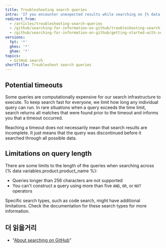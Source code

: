 ```yaml
---
title: Troubleshooting search queries
intro: 'If you encounter unexpected results while searching on {% data variables.product.product_name %}, you can troubleshoot by reviewing common problems and limitations.'
redirect_from:
  - /articles/troubleshooting-search-queries
  - /github/searching-for-information-on-github/troubleshooting-search-queries
  - /github/searching-for-information-on-github/getting-started-with-searching-on-github/troubleshooting-search-queries
versions:
  fpt: '*'
  ghes: '*'
  ghae: '*'
topics:
  - GitHub search
shortTitle: Troubleshoot search queries
---
```


## Potential timeouts

Some queries are computationally expensive for our search infrastructure to execute. To keep search fast for everyone, we limit how long any individual query can run. In rare situations when a query exceeds the time limit, search returns all matches that were found prior to the timeout and informs you that a timeout occurred.

Reaching a timeout does not necessarily mean that search results are incomplete. It just means that the query was discontinued before it searched through all possible data.

## Limitations on query length

There are some limits to the length of the queries when searching across {% data variables.product.product_name %}:

* Queries longer than 256 characters are not supported
* You can't construct a query using more than five `AND`, `OR`, or `NOT` operators

Specific search types, such as code search, might have additional limitations. Check the documentation for these search types for more information.

## 더 읽을거리

- "[About searching on GitHub](/search-github/getting-started-with-searching-on-github/about-searching-on-github)"
